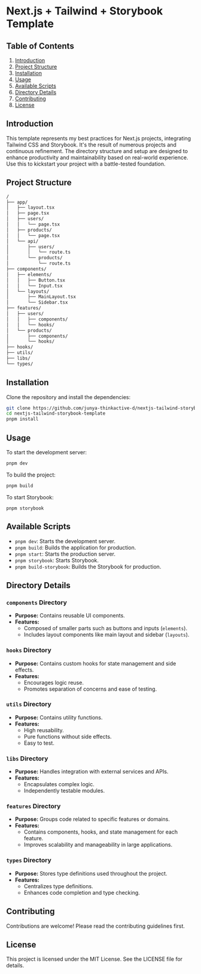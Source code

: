 # Next.js + Tailwind + Storybook Template

## Table of Contents
1. [Introduction](#introduction)
2. [Project Structure](#project-structure)
3. [Installation](#installation)
4. [Usage](#usage)
5. [Available Scripts](#available-scripts)
6. [Directory Details](#directory-details)
7. [Contributing](#contributing)
8. [License](#license)

## Introduction
This template represents my best practices for Next.js projects, integrating Tailwind CSS and Storybook. It's the result of numerous projects and continuous refinement. The directory structure and setup are designed to enhance productivity and maintainability based on real-world experience. Use this to kickstart your project with a battle-tested foundation.

## Project Structure
```bash
/
├── app/
│   ├── layout.tsx
│   ├── page.tsx
│   ├── users/
│   │   └── page.tsx
│   ├── products/
│   │   └── page.tsx
│   └── api/
│       ├── users/
│       │   └── route.ts
│       └── products/
│           └── route.ts
├── components/
│   ├── elements/
│   │   ├── Button.tsx
│   │   └── Input.tsx
│   └── layouts/
│       ├── MainLayout.tsx
│       └── Sidebar.tsx
├── features/
│   ├── users/
│   │   ├── components/
│   │   └── hooks/
│   └── products/
│       ├── components/
│       └── hooks/
├── hooks/
├── utils/
├── libs/
└── types/
```
## Installation

Clone the repository and install the dependencies:

```bash
git clone https://github.com/junya-thinkactive-d/nextjs-tailwind-storybook-template.git
cd nextjs-tailwind-storybook-template
pnpm install
```

## Usage

To start the development server:

```bash
pnpm dev
```

To build the project:
```bash
pnpm build
```
To start Storybook:
```bush
pnpm storybook
```
## Available Scripts

- `pnpm dev`: Starts the development server.
- `pnpm build`: Builds the application for production.
- `pnpm start`: Starts the production server.
- `pnpm storybook`: Starts Storybook.
- `pnpm build-storybook`: Builds the Storybook for production.

## Directory Details

### `components` Directory

- **Purpose:** Contains reusable UI components.
- **Features:**
  - Composed of smaller parts such as buttons and inputs (`elements`).
  - Includes layout components like main layout and sidebar (`layouts`).

### `hooks` Directory

- **Purpose:** Contains custom hooks for state management and side effects.
- **Features:**
  - Encourages logic reuse.
  - Promotes separation of concerns and ease of testing.

### `utils` Directory

- **Purpose:** Contains utility functions.
- **Features:**
  - High reusability.
  - Pure functions without side effects.
  - Easy to test.

### `libs` Directory

- **Purpose:** Handles integration with external services and APIs.
- **Features:**
  - Encapsulates complex logic.
  - Independently testable modules.

### `features` Directory

- **Purpose:** Groups code related to specific features or domains.
- **Features:**
  - Contains components, hooks, and state management for each feature.
  - Improves scalability and manageability in large applications.

### `types` Directory

- **Purpose:** Stores type definitions used throughout the project.
- **Features:**
  - Centralizes type definitions.
  - Enhances code completion and type checking.

## Contributing

Contributions are welcome! Please read the contributing guidelines first.

## License

This project is licensed under the MIT License. See the LICENSE file for details.

